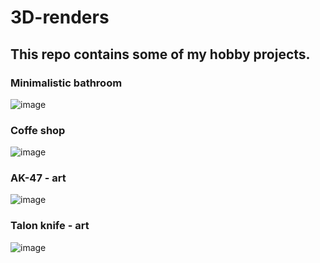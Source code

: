 # 3D-renders

## This repo contains some of my hobby projects.

### Minimalistic bathroom
![image](https://github.com/AnteDev00/3D-renders/assets/151842550/18abba27-8d8e-4fae-8160-0b8615f3ad48)

### Coffe shop
![image](https://github.com/AnteDev00/3D-renders/assets/151842550/093aa333-ec67-4f57-af3b-c93cf1b6b766)

### AK-47 - art
![image](https://github.com/AnteDev00/3D-renders/assets/151842550/b5180b54-e5c8-4249-8111-e51137aca413)

### Talon knife - art
![image](https://github.com/AnteDev00/3D-renders/assets/151842550/4eba093f-b9c3-44fc-b6fb-60279e01ceed)
